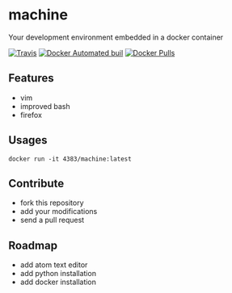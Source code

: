 # machine
Your development environment embedded in a docker container

[![Travis](https://img.shields.io/travis/4383/machine.svg)]()
[![Docker Automated buil](https://img.shields.io/docker/automated/4383/machine.svg)]()
[![Docker Pulls](https://img.shields.io/docker/pulls/4383/machine.svg)]()

## Features
- vim
- improved bash
- firefox

## Usages
```shell
docker run -it 4383/machine:latest
```
## Contribute
- fork this repository
- add your modifications
- send a pull request

## Roadmap
- add atom text editor
- add python installation
- add docker installation
